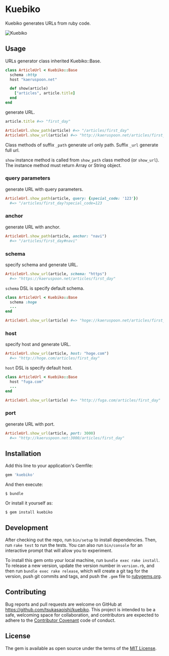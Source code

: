 # Kuebiko

Kuebiko generates URLs from ruby code.

![Kuebiko](https://github.com/tsukasaoishi/kuebiko/wiki/images/kuebiko.jpg)

## Usage

URLs generator class inherited Kuebiko::Base.
```ruby
class ArticleUrl < Kuebiko::Base
  schema :http
  host "kaeruspoon.net"

  def show(article)
    ["articles", article.title]
  end
end
```

generate URL.
```ruby
article.title #=> "first_day"

ArticleUrl.show_path(article) #=> "/articles/first_day"
ArticleUrl.show_url(article) #=> "http://kaeruspoon.net/articles/first_day"
```
Class methods of suffix ```_path``` generate url only path. Suffix ```_url``` generate full url.

```show``` instance method is called from ```show_path``` class method (or ```show_url```).
The instance method must return Array or String object.

### query parameters

generate URL with query parameters.
```ruby
ArticleUrl.show_path(article, query: {special_code: '123'})
  #=> "/articles/first_day?special_code=123
```

### anchor
generate URL with anchor.
```ruby
ArticleUrl.show_path(article, anchor: "navi")
  #=> "/articles/first_day#navi"
```

### schema
specify schema and generate URL.
```ruby
ArticleUrl.show_url(article, schema: "https")
  #=> "https://kaeruspoon.net/articles/first_day"
```

```schema``` DSL is specify default schema.
```ruby
class ArticleUrl < Kuebiko::Base
  schema :hoge
  ...
end

ArticleUrl.show_url(article) #=> "hoge://kaeruspoon.net/articles/first_day"
```

### host
specify host and generate URL.
```ruby
ArticleUrl.show_url(article, host: "hoge.com")
  #=> "http://hoge.com/articles/first_day"
```

```host``` DSL is specify default host.
```ruby
class ArticleUrl < Kuebiko::Base
  host "fuga.com"
  ...
end

ArticleUrl.show_url(article) #=> "http://fuga.com/articles/first_day"
```

### port
generate URL with port.
```ruby
ArticleUrl.show_url(article, port: 3000)
  #=> "http://kaeruspoon.net:3000/articles/first_day"
```

## Installation

Add this line to your application's Gemfile:

```ruby
gem 'kuebiko'
```

And then execute:
```
$ bundle
```

Or install it yourself as:
```
$ gem install kuebiko
```

## Development

After checking out the repo, run `bin/setup` to install dependencies. Then, run `rake test` to run the tests. You can also run `bin/console` for an interactive prompt that will allow you to experiment.

To install this gem onto your local machine, run `bundle exec rake install`. To release a new version, update the version number in `version.rb`, and then run `bundle exec rake release`, which will create a git tag for the version, push git commits and tags, and push the `.gem` file to [rubygems.org](https://rubygems.org).

## Contributing

Bug reports and pull requests are welcome on GitHub at https://github.com/tsukasaoishi/kuebiko. This project is intended to be a safe, welcoming space for collaboration, and contributors are expected to adhere to the [Contributor Covenant](contributor-covenant.org) code of conduct.


## License

The gem is available as open source under the terms of the [MIT License](http://opensource.org/licenses/MIT).

